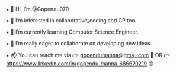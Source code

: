 ▪︎ 👋 Hi, I’m @Gopendu070

▪︎ 👀 I’m interested in collaborative_coding and CP too.

▪︎ 🌱 I’m currently learning Computer Science Engineer.

▪︎ 💞️ I’m really eager to collaborate on developing new ideas.

▪︎ 📬 You can reach me via 👉 gopendumanna@gmail.com 📧
                         OR
          👉 https://www.linkedin.com/in/gopendu-manna-686670219 😊

<!---
Gopendu070/Gopendu070 is a ✨ special ✨ repository because its `README.md` (this file) appears on your GitHub profile.
You can click the Preview link to take a look at your changes.
--->
